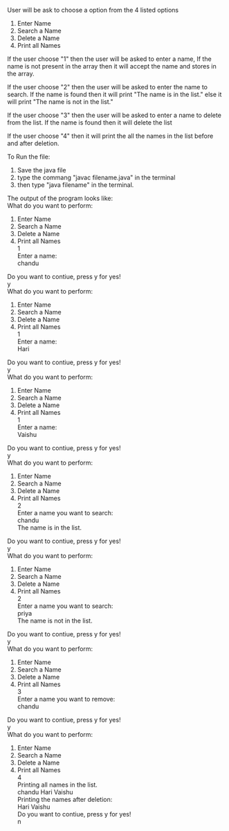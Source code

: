 User will be ask to choose a option from the 4 listed options
1. Enter Name
2. Search a Name
3. Delete a Name
4. Print all Names

If the user choose "1" then the user will be asked to enter a name, If the name is not present in the array then it will accept the name and stores in the array.

If the user choose "2" then the user will be asked to enter the name to search. If the name is found then it will print "The name is in the list." else it will print "The name is not in the list."

If the user choose "3" then the user will be asked to enter a name to delete from the list. If the name is found then it will delete the list

If the user choose "4" then it will print the all the names in the list before and after deletion.

To Run the file:
1. Save the java file
2. type the commang "javac filename.java" in the terminal
3. then type "java filename" in the terminal.

The output of the program looks like:<br>
What do you want to perform: <br>
1. Enter Name
2. Search a Name
3. Delete a Name
4. Print all Names<br>
1<br>
Enter a name: <br>
chandu<br>
 
Do you want to contiue, press y for yes! <br>
y<br>
What do you want to perform: 
1. Enter Name
2. Search a Name
3. Delete a Name
4. Print all Names<br>
1<br>
Enter a name: <br>
Hari<br>
 
Do you want to contiue, press y for yes!<br>
y<br>
What do you want to perform: 
1. Enter Name
2. Search a Name
3. Delete a Name
4. Print all Names<br>
1     <br>
Enter a name: <br>
Vaishu <br>
 
Do you want to contiue, press y for yes!<br>
y<br>
What do you want to perform: 
1. Enter Name
2. Search a Name
3. Delete a Name
4. Print all Names<br>
2<br>
Enter a name you want to search:<br>
chandu<br>
The name is in the list.<br>
 
Do you want to contiue, press y for yes!<br>
y<br>
What do you want to perform: 
1. Enter Name
2. Search a Name
3. Delete a Name
4. Print all Names<br>
2<br>
Enter a name you want to search:<br>
priya<br>
The name is not in the list.<br>
 
Do you want to contiue, press y for yes!<br>
y<br>
What do you want to perform: 
1. Enter Name
2. Search a Name
3. Delete a Name
4. Print all Names<br>
3<br>
Enter a name you want to remove: <br>
chandu<br>
 
Do you want to contiue, press y for yes!<br>
y<br>
What do you want to perform: 
1. Enter Name
2. Search a Name
3. Delete a Name
4. Print all Names<br>
4<br>
Printing all names in the list.<br>
chandu Hari Vaishu  <br>
Printing the names after deletion:<br>
Hari Vaishu  <br>
Do you want to contiue, press y for yes!<br>
n<br>